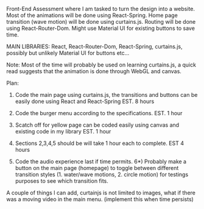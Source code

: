 Front-End Assessment where I am tasked to turn the design into a website. Most of the animations will be done using React-Spring. Home page transition (wave motion) will be done using curtains.js. Routing will be done using React-Router-Dom. Might use Material UI for existing buttons to save time.

MAIN LIBRARIES: React, React-Router-Dom, React-Spring, curtains.js, possibly but unlikely Material UI for buttons etc...

Note: Most of the time will probably be used on learning curtains.js, a quick read suggests that the animation is done through WebGL and canvas.

Plan:

1) Code the main page using curtains.js, the transitions and buttons can be easily done using React and React-Spring EST. 8 hours

2) Code the burger menu according to the specifications. EST. 1 hour

3) Scatch off for yellow page can be coded easily using canvas and existing code in my library EST. 1 hour

4) Sections 2,3,4,5 should be will take 1 hour each to complete. EST 4 hours

5) Code the audio experience last if time permits. 6*) Probably make a button on the main page (homepage) to toggle between different transition styles (1. water/wave motions, 2. circle motion) for testings purposes to see which transition fits.

A couple of things I can add, curtainjs is not limited to images, what if there was a moving video in the main menu. (implement this when time persists) 
